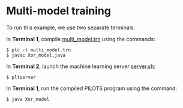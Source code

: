# Multi-model training


To run this example, we use two separate terminals.

In **Terminal 1**, compile [multi_model.trn](./multi_model.trn) using the commands:
```
$ plc -t multi_model.trn
$ javac Xor_model.java
```

In **Terminal 2**, launch the machine learning server [server.sh](../../pilots/util/model/server.sh):
```
$ pltserver
```

In **Terminal 1**, run the compiled PILOTS program using the command:
```
$ java Xor_model
```


